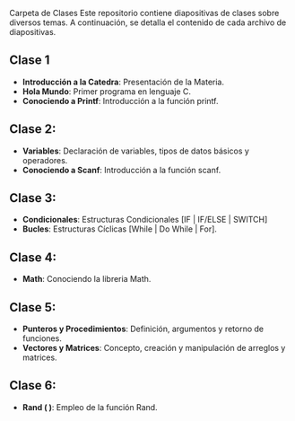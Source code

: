 Carpeta de Clases
Este repositorio contiene diapositivas de clases sobre diversos temas. A continuación, se detalla el contenido de cada archivo de diapositivas.

## Clase 1
- **Introducción a la Catedra**: Presentación de la Materia.
- **Hola Mundo**: Primer programa en lenguaje C.
- **Conociendo a Printf**: Introducción a la función printf.
## Clase 2:
- **Variables**: Declaración de variables, tipos de datos básicos y operadores.
- **Conociendo a Scanf**: Introducción a la función scanf.
## Clase 3:
- **Condicionales**: Estructuras Condicionales [IF | IF/ELSE | SWITCH]
- **Bucles**: Estructuras Cíclicas [While | Do While | For].
## Clase 4:
- **Math**: Conociendo la libreria Math.
## Clase 5:
- **Punteros y Procedimientos**: Definición, argumentos y retorno de funciones.
- **Vectores y Matrices**: Concepto, creación y manipulación de arreglos y matrices.
## Clase 6:
- **Rand ( )**: Empleo de la función Rand.
